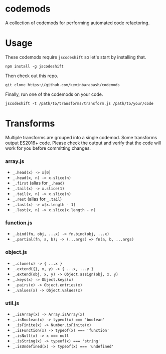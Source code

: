 # codemods
A collection of codemods for performing automated code refactoring.

# Usage

These codemods require `jscodeshift` so let's start by installing that.

    npm install -g jscodeshift

Then check out this repo.

    git clone https://github.com/kevinbarabash/codemods

Finally, run one of the codemods on your code.

    jscodeshift -t /path/to/transforms/transform.js /path/to/your/code

# Transforms

Multiple transforms are grouped into a single codemod.  Some transforms output
ES2016+ code.  Please check the output and verify that the code will work for
you before committing changes.

### array.js

- `_.head(x) -> x[0]`
- `_.head(x, n) -> x.slice(n)`
- `_.first` (alias for `_.head`)
- `_.tail(x) -> x.slice(1)`
- `_.tail(x, n) -> x.slice(n)`
- `_.rest` (alias for `_.tail`)
- `_.last(x) -> x[x.length - 1]`
- `_.last(x, n) -> x.slice(x.length - n)`

### function.js

- `_.bind(fn, obj, ...x) -> fn.bind(obj, ...x)`
- `_.partial(fn, a, b); -> (...args) => fn(a, b, ...args)`

### object.js

- `_.clone(x) -> { ...x }`
- `_.extend({}, x, y) -> { ...x, ...y }`
- `_.extend(obj, x, y) -> Object.assign(obj, x, y)`
- `_.keys(x) -> Object.keys(x)`
- `_.pairs(x) -> Object.entries(x)`
- `_.values(x) -> Object.values(x)`

### util.js

- `_.isArray(x) -> Array.isArray(x)`
- `_.isBoolean(x) -> typeof(x) === 'boolean'`
- `_.isFinite(x) -> Number.isFinite(x)`
- `_.isFunction(x) -> typeof(x) === 'function'`
- `_.isNull(x) -> x === null`
- `_.isString(x) -> typeof(x) === 'string'`
- `_.isUndefined(x) -> typeof(x) === 'undefined'`
